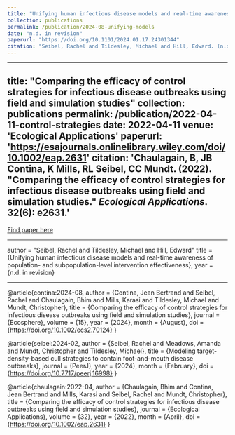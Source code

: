 ```yaml
---
title: "Unifying human infectious disease models and real-time awareness of population- and subpopulation-level intervention effectiveness"
collection: publications
permalink: /publication/2024-08-unifying-models
date: "n.d. in revision"
paperurl: "https://doi.org/10.1101/2024.01.17.24301344"
citation: "Seibel, Rachel and Tildesley, Michael and Hill, Edward. (n.d. in revision). &quot;Unifying human infectious disease models and real-time awareness of population- and subpopulation-level intervention effectiveness.&quot"
---
```


---
title: "Comparing the efficacy of control strategies for infectious disease outbreaks using field and simulation studies"
collection: publications
permalink: /publication/2022-04-11-control-strategies
date: 2022-04-11
venue: 'Ecological Applications'
paperurl: 'https://esajournals.onlinelibrary.wiley.com/doi/10.1002/eap.2631'
citation: 'Chaulagain, B, JB Contina, K Mills, RL Seibel, CC Mundt. (2022). &quot;Comparing the efficacy of control strategies for infectious disease outbreaks using field and simulation studies.&quot; <i>Ecological Applications</i>. 32(6): e2631.'
---

[Find paper here](https://esajournals.onlinelibrary.wiley.com/doi/10.1002/eap.2631)

---
  author = "Seibel, Rachel and Tildesley, Michael and Hill, Edward"
  title = {Unifying human infectious disease models and real-time awareness of population- and subpopulation-level intervention effectiveness},
  year = {n.d. in revision}

---

@article{contina:2024-08,
  author = {Contina, Jean Bertrand and Seibel, Rachel and Chaulagain, Bhim and Mills, Karasi and Tildesley, Michael and Mundt, Christopher},
  title = {Comparing the efficacy of control strategies for infectious disease outbreaks using field and simulation studies},
  journal = {Ecosphere},
  volume = {15},
  year = {2024},
  month = {August},
  doi = {https://doi.org/10.1002/ecs2.70124}
}

@article{seibel:2024-02,
  author = {Seibel, Rachel and Meadows, Amanda and Mundt, Christopher and Tildesley, Michael},
  title = {Modeling target-density-based cull strategies to contain foot-and-mouth disease outbreaks},
  journal = {PeerJ},
  year = {2024},
  month = {February},
  doi = {https://doi.org/10.7717/peerj.16998}
}

@article{chaulagain:2022-04,
  author = {Chaulagain, Bhim and Contina, Jean Bertrand and Mills, Karasi and Seibel, Rachel and Mundt, Christopher},
  title = {Comparing the efficacy of control strategies for infectious disease outbreaks using field and simulation studies},
  journal = {Ecological Applications},
  volume = {32},
  year = {2022},
  month = {April},
  doi = {https://doi.org/10.1002/eap.2631}
}